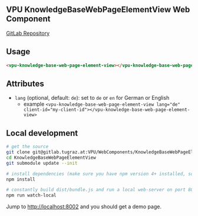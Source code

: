 ## VPU KnowledgeBaseWebPageElementView Web Component

[GitLab Repository](https://gitlab.tugraz.at/VPU/WebComponents/KnowledgeBaseWebPageElementView)

## Usage

```html
<vpu-knowledge-base-web-page-element-view></vpu-knowledge-base-web-page-element-view>
```

## Attributes

- `lang` (optional, default: `de`): set to `de` or `en` for German or English
    - example `<vpu-knowledge-base-web-page-element-view lang="de" client-id="my-client-id"></vpu-knowledge-base-web-page-element-view>`

## Local development

```bash
# get the source
git clone git@gitlab.tugraz.at:VPU/WebComponents/KnowledgeBaseWebPageElementView.git
cd KnowledgeBaseWebPageElementView
git submodule update --init

# install dependencies (make sure you have npm version 4+ installed, so symlinks to the git submodules are created automatically)
npm install

# constantly build dist/bundle.js and run a local web-server on port 8002 
npm run watch-local
```

Jump to <http://localhost:8002> and you should get a demo page.
